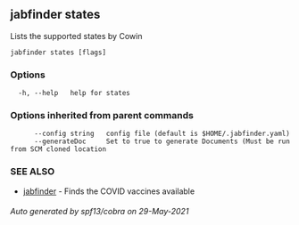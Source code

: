 ## jabfinder states

Lists the supported states by Cowin

```
jabfinder states [flags]
```

### Options

```
  -h, --help   help for states
```

### Options inherited from parent commands

```
      --config string   config file (default is $HOME/.jabfinder.yaml)
      --generateDoc     Set to true to generate Documents (Must be run from SCM cloned location
```

### SEE ALSO

* [jabfinder](jabfinder.md)	 - Finds the COVID vaccines available

###### Auto generated by spf13/cobra on 29-May-2021
